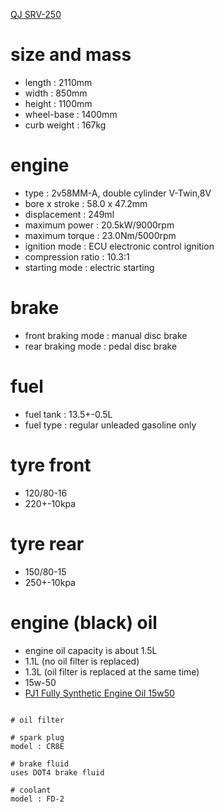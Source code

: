[QJ SRV-250](https://qjmotor.my/product/SRV250/)

# size and mass
* length : 2110mm
* width : 850mm
* height :  1100mm
* wheel-base : 1400mm
* curb weight : 167kg

# engine
* type : 2v58MM-A, double cylinder V-Twin,8V
* bore x stroke : 58.0 x 47.2mm
* displacement : 249ml
* maximum power : 20.5kW/9000rpm
* maximum torque : 23.0Nm/5000rpm
* ignition mode : ECU electronic control ignition
* compression ratio : 10.3:1
* starting mode : electric starting

# brake
* front braking mode : manual disc brake
* rear braking mode : pedal disc brake

# fuel
* fuel tank : 13.5+-0.5L
* fuel type : regular unleaded gasoline only

# tyre front
* 120/80-16
* 220+-10kpa

# tyre rear
* 150/80-15
* 250+-10kpa

# engine (black) oil
* engine oil capacity is about 1.5L
* 1.1L (no oil filter is replaced)
* 1.3L (oil filter is replaced at the same time)
* 15w-50
* [PJ1 Fully Synthetic Engine Oil 15w50](https://shopee.com.my/product/137729721/10037709964?smtt=0.179735980-1670482012.3)
```

# oil filter

# spark plug
model : CR8E

# brake fluid
uses DOT4 brake fluid

# coolant
model : FD-2
